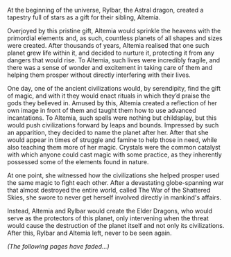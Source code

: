 At the beginning of the universe, Rylbar, the Astral dragon, created a tapestry full of stars as a gift for their sibling, Altemia.

Overjoyed by this pristine gift, Altemia would sprinkle the heavens with the primordial elements and, as such, countless planets of all shapes and sizes were created. After thousands of years, Altemia realised that one such planet grew life within it, and decided to nurture it, protecting it from any dangers that would rise. To Altemia, such lives were incredibly fragile, and there was a sense of wonder and excitement in taking care of them and helping them prosper without directly interfering with their lives.

One day, one of the ancient civilizations would, by serendipity, find the gift of magic, and with it they would enact rituals in which they’d praise the gods they believed in. Amused by this, Altemia created a reflection of her own image in front of them and taught them how to use advanced incantations. To Altemia, such spells were nothing but childsplay, but this would push civilizations forward by leaps and bounds. Impressed by such an apparition, they decided to name the planet after her. After that she would appear in times of struggle and famine to help those in need, while also teaching them more of her magic. Crystals were the common catalyst with which anyone could cast magic with some practice, as they inherently possessed some of the elements found in nature.

At one point, she witnessed how the civilizations she helped prosper used the same magic to fight each other. After a devastating globe-spanning war that almost destroyed the entire world, called The War of the Shattered Skies, she swore to never get herself involved directly in mankind's affairs.

Instead, Altemia and Rylbar would create the Elder Dragons, who would serve as the protectors of this planet, only intervening when the threat would cause the destruction of the planet itself and not only its civilizations. After this, Rylbar and Altemia left, never to be seen again.

_(The following pages have faded...)_